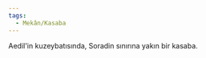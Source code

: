 ```yaml
---  
tags:  
  - Mekân/Kasaba  
---  
```

  
Aedil'in kuzeybatısında, Soradin sınırına yakın bir kasaba.